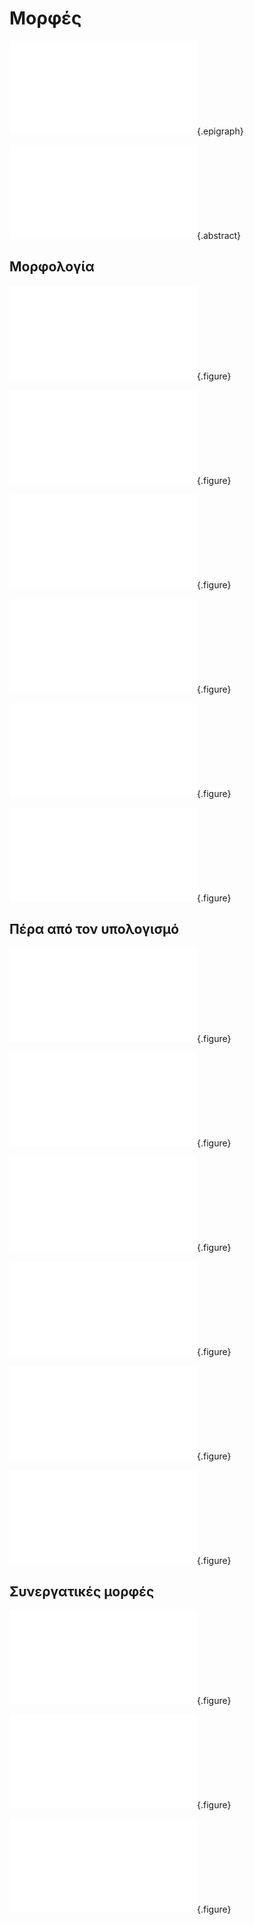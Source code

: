 # Μορφές 

![](lanier-instrument.md){.epigraph}

![](abs-forms.md){.abstract}

## Μορφολογία 

![](smalltalk-browser.md){.figure}

![](children-alto.md){.figure}

![](altair-teletype.md){.figure}

![](digital-desk.md){.figure}

![](canon-cat.md){.figure}

![](squeak.md){.figure}

## Πέρα από τον υπολογισμό 

![](transistor-radio.md){.figure}

![](spacewar-players.md){.figure}

![](linc-pc.md){.figure}

![](vpl-data-glove.md){.figure}

![](vpl-data-suit.md){.figure}

![](lifestreams.md){.figure}

## Συνεργατικές μορφές 

![](cscw-nls.md){.figure}

![](bbc-micro.md){.figure}

![](c64-demoscene.md){.figure}
